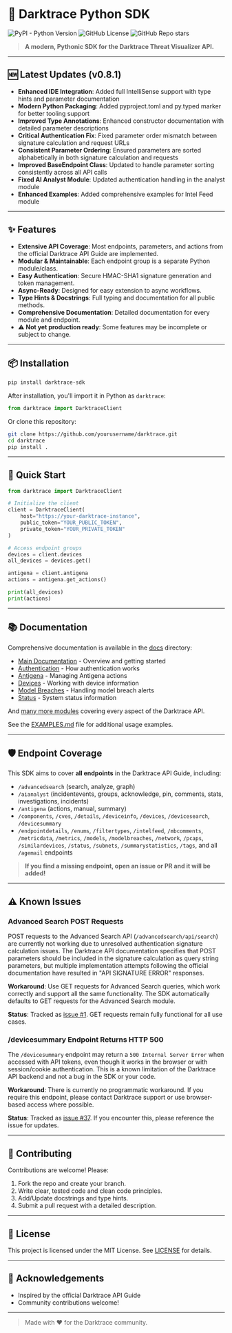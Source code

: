 
# 🚀 Darktrace Python SDK

![PyPI - Python Version](https://img.shields.io/pypi/pyversions/darktrace-sdk)
![GitHub License](https://img.shields.io/github/license/LegendEvent/darktrace-sdk)
![GitHub Repo stars](https://img.shields.io/github/stars/LegendEvent/darktrace-sdk?style=social)


> **A modern, Pythonic SDK for the Darktrace Threat Visualizer API.**


---

## 🆕 Latest Updates (v0.8.1)

- **Enhanced IDE Integration**: Added full IntelliSense support with type hints and parameter documentation
- **Modern Python Packaging**: Added pyproject.toml and py.typed marker for better tooling support
- **Improved Type Annotations**: Enhanced constructor documentation with detailed parameter descriptions
- **Critical Authentication Fix**: Fixed parameter order mismatch between signature calculation and request URLs
- **Consistent Parameter Ordering**: Ensured parameters are sorted alphabetically in both signature calculation and requests
- **Improved BaseEndpoint Class**: Updated to handle parameter sorting consistently across all API calls
- **Fixed AI Analyst Module**: Updated authentication handling in the analyst module
- **Enhanced Examples**: Added comprehensive examples for Intel Feed module

---


## ✨ Features

- **Extensive API Coverage**: Most endpoints, parameters, and actions from the official Darktrace API Guide are implemented.
- **Modular & Maintainable**: Each endpoint group is a separate Python module/class.
- **Easy Authentication**: Secure HMAC-SHA1 signature generation and token management.
- **Async-Ready**: Designed for easy extension to async workflows.
- **Type Hints & Docstrings**: Full typing and documentation for all public methods.
- **Comprehensive Documentation**: Detailed documentation for every module and endpoint.
- **⚠️ Not yet production ready**: Some features may be incomplete or subject to change.

---

## 📦 Installation

```bash
pip install darktrace-sdk
```

After installation, you'll import it in Python as `darktrace`:

```python
from darktrace import DarktraceClient
```

Or clone this repository:

```bash
git clone https://github.com/yourusername/darktrace.git
cd darktrace
pip install .
```

---

## 🚦 Quick Start

```python
from darktrace import DarktraceClient

# Initialize the client
client = DarktraceClient(
    host="https://your-darktrace-instance",
    public_token="YOUR_PUBLIC_TOKEN",
    private_token="YOUR_PRIVATE_TOKEN"
)

# Access endpoint groups
devices = client.devices
all_devices = devices.get()

antigena = client.antigena
actions = antigena.get_actions()

print(all_devices)
print(actions)
```

---

## 📚 Documentation

Comprehensive documentation is available in the [docs](docs/) directory:

- [Main Documentation](docs/README.md) - Overview and getting started
- [Authentication](docs/modules/auth.md) - How authentication works
- [Antigena](docs/modules/antigena.md) - Managing Antigena actions
- [Devices](docs/modules/devices.md) - Working with device information
- [Model Breaches](docs/modules/breaches.md) - Handling model breach alerts
- [Status](docs/modules/status.md) - System status information

And [many more modules](docs/modules/) covering every aspect of the Darktrace API.

See the [EXAMPLES.md](EXAMPLES.md) file for additional usage examples.

---


## 🛡️ Endpoint Coverage

This SDK aims to cover **all endpoints** in the Darktrace API Guide, including:

- `/advancedsearch` (search, analyze, graph)
- `/aianalyst` (incidentevents, groups, acknowledge, pin, comments, stats, investigations, incidents)
- `/antigena` (actions, manual, summary)
- `/components`, `/cves`, `/details`, `/deviceinfo`, `/devices`, `/devicesearch`, `/devicesummary`
- `/endpointdetails`, `/enums`, `/filtertypes`, `/intelfeed`, `/mbcomments`, `/metricdata`, `/metrics`, `/models`, `/modelbreaches`, `/network`, `/pcaps`, `/similardevices`, `/status`, `/subnets`, `/summarystatistics`, `/tags`, and all `/agemail` endpoints


> **If you find a missing endpoint, open an issue or PR and it will be added!**

---

## ⚠️ Known Issues

### Advanced Search POST Requests
POST requests to the Advanced Search API (`/advancedsearch/api/search`) are currently not working due to unresolved authentication signature calculation issues. The Darktrace API documentation specifies that POST parameters should be included in the signature calculation as query string parameters, but multiple implementation attempts following the official documentation have resulted in "API SIGNATURE ERROR" responses.

**Workaround**: Use GET requests for Advanced Search queries, which work correctly and support all the same functionality. The SDK automatically defaults to GET requests for the Advanced Search module.

**Status**: Tracked as [issue #1](https://github.com/LegendEvent/darktrace-sdk/issues/1). GET requests remain fully functional for all use cases.

### /devicesummary Endpoint Returns HTTP 500
The `/devicesummary` endpoint may return a `500 Internal Server Error` when accessed with API tokens, even though it works in the browser or with session/cookie authentication. This is a known limitation of the Darktrace API backend and not a bug in the SDK or your code.

**Workaround**: There is currently no programmatic workaround. If you require this endpoint, please contact Darktrace support or use browser-based access where possible.

**Status**: Tracked as [issue #37](https://github.com/LegendEvent/darktrace-sdk/issues/37). If you encounter this, please reference the issue for updates.

---

## 📝 Contributing

Contributions are welcome! Please:

1. Fork the repo and create your branch.
2. Write clear, tested code and clean code principles.
3. Add/Update docstrings and type hints.
4. Submit a pull request with a detailed description.

---

## 📄 License

This project is licensed under the MIT License. See [LICENSE](LICENSE) for details.

---

## 🙏 Acknowledgements

- Inspired by the official Darktrace API Guide
- Community contributions welcome!

---

> Made with ❤️ for the Darktrace community.
